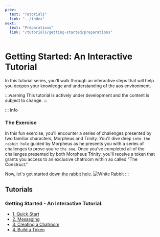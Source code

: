 ```yaml
---
prev:
  text: "Tutorials"
  link: "../index"
next:
  text: "Preparations"
  link: "/tutorials/getting-started/preparations"
---
```


# Getting Started: An Interactive Tutorial

In this tutorial series, you'll walk through an interactive steps that will help you deepen your knowledge and understanding of the aos environment.

:::warning
This tutorial is actively under development and the content is subject to change.
:::

::: info

### The Exercise

In this fun exercise, you'll encounter a series of challenges presented by two familiar characters, Morpheus and Trinity. You'll dive deep `into the rabbit hole` guided by Morpheus as he presents you with a series of challenges to prove you're `the one`. Once you've completed all of the challenges presented by both Morpheus Trinity, you'll receive a token that grants you access to an exclusive chatroom within ao called "The Construct."

Now, let's get started [down the rabbit hole.](preparations)
![White Rabbit](/white_rabbit_outline.svg)
:::

## Tutorials

### Getting Started - An Interactive Tutorial.

- [1. Quick Start](preparations)
- [2. Messaging](messaging)
- [3. Creating a Chatroom](chatroom)
- [4. Build a Token](token)
